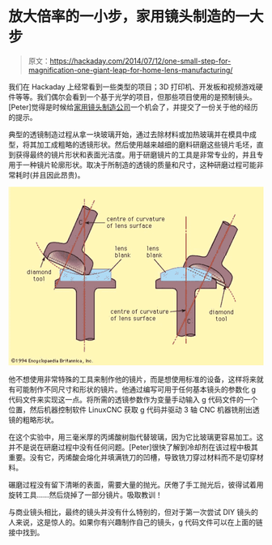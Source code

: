 # 放大倍率的一小步，家用镜头制造的一大步

> 原文：<https://hackaday.com/2014/07/12/one-small-step-for-magnification-one-giant-leap-for-home-lens-manufacturing/>

我们在 Hackaday 上经常看到一些类型的项目；3D 打印机、开发板和视频游戏硬件等等。我们偶尔会看到一个基于光学的项目，但那些项目使用的是预制镜头。[Peter]觉得是时候给[家用镜头制造公司](http://lab.whitequark.org/notes/2014-05-27/making-a-lens-using-a-cnc-mill/)一个机会了，并提交了一份关于他的经历的提示。

典型的透镜制造过程从拿一块玻璃开始，通过去除材料或加热玻璃并在模具中成型，将其加工成粗略的透镜形状。然后使用越来越细的磨料研磨这些镜片毛坯，直到获得最终的镜片形状和表面光洁度。用于研磨镜片的工具是非常专业的，并且专用于一种镜片轮廓形状。取决于所制造的透镜的质量和尺寸，这种研磨过程可能非常耗时(并且因此昂贵)。

[![Optic Lens Manufactured at Home using CNC Milling Machine](img/e0b2be8e99ef45cd30d020bbb4e2b47f.png)](http://www.britannica.com/EBchecked/topic/336057/lens/284648/Manufacturing-optical-lenses)

他不想使用非常特殊的工具来制作他的镜片，而是想使用标准的设备，这样将来就有可能制作不同尺寸和形状的镜片。他通过编写可用于任何基本镜头的参数化 g 代码文件来实现这一点。将所需的透镜参数作为变量手动输入 g 代码文件的一个位置，然后机器控制软件 LinuxCNC 获取 g 代码并驱动 3 轴 CNC 机器铣削出透镜的粗略形状。

在这个实验中，用三毫米厚的丙烯酸树脂代替玻璃，因为它比玻璃更容易加工。这并不是说在研磨过程中没有任何问题。[Peter]很快了解到冷却剂在该过程中极其重要。没有它，丙烯酸会熔化并填满铣刀的凹槽，导致铣刀穿过材料而不是切穿材料。

碾磨过程没有留下清晰的表面，需要大量的抛光。厌倦了手工抛光后，彼得试着用旋转工具……然后烧掉了一部分镜片。吸取教训！

与商业镜头相比，最终的镜头并没有什么特别的，但对于第一次尝试 DIY 镜头的人来说，这是惊人的。如果你有兴趣制作自己的镜头，g 代码文件可以在上面的链接中找到。